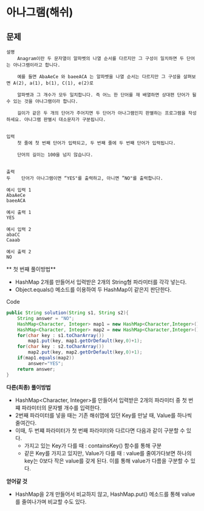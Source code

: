 # 아나그램(해쉬)

## 문제

```
설명
    Anagram이란 두 문자열이 알파벳의 나열 순서를 다르지만 그 구성이 일치하면 두 단어는 아나그램이라고 합니다.
    
    예를 들면 AbaAeCe 와 baeeACA 는 알파벳을 나열 순서는 다르지만 그 구성을 살펴보면 A(2), a(1), b(1), C(1), e(2)로
    
    알파벳과 그 개수가 모두 일치합니다. 즉 어느 한 단어를 재 배열하면 상대편 단어가 될 수 있는 것을 아나그램이라 합니다.
    
    길이가 같은 두 개의 단어가 주어지면 두 단어가 아나그램인지 판별하는 프로그램을 작성하세요. 아나그램 판별시 대소문자가 구분됩니다.


입력
    첫 줄에 첫 번째 단어가 입력되고, 두 번째 줄에 두 번째 단어가 입력됩니다.
    
    단어의 길이는 100을 넘지 않습니다.


출력
두    단어가 아나그램이면 “YES"를 출력하고, 아니면 ”NO"를 출력합니다.
```
```
예시 입력 1 
AbaAeCe
baeeACA

예시 출력 1
YES

예시 입력 2 
abaCC
Caaab

예시 출력 2
NO
```
** 첫 번쨰 풀이방법**
- HashMap 2개를 만들어서 입력받은 2개의 String형 파라미터를 각각 넣는다.
- Object.equals() 메소드를 이용하여 두 HashMap이 같은지 판단한다.

Code
```java
public String solution(String s1, String s2){
    String answer = "NO";
    HashMap<Character, Integer> map1 = new HashMap<Character,Integer>();
    HashMap<Character, Integer> map2 = new HashMap<Character,Integer>();
    for(char key : s1.toCharArray())
        map1.put(key, map1.getOrDefault(key,0)+1);
    for(char key : s2.toCharArray())
        map2.put(key, map2.getOrDefault(key,0)+1);
    if(map1.equals(map2))
        answer="YES";
    return answer;
}
```

**다른(최종) 풀이방법**
- HashMap<Character, Integer>를 만들어서 입력받은 2개의 파라미터 중 첫 번쨰 파라미터의 문자별 개수를 입력한다.
- 2번째 파라미터를 넣을 때는 기존 해쉬맵에 있던 Key를 만날 때, Value를 하나씩 줄여간다.
- 이때, 두 번쨰 파라미터가 첫 번째 파라미터와 다르다면 다음과 같이 구분할 수 있다.
    - 가지고 있는 Key가 다를 때 : containsKey() 함수를 통해 구분
    - 같은 Key를 가지고 있지만, Value가 다를 때 : value를 줄여가다보면 하나의 key는 0보다 작은 value를 갖게 된다. 
      이를 통해 value가 다름을 구분할 수 있다.

**얻어갈 것**
- HashMap을 2개 만들어서 비교하지 않고, HashMap.put() 메소드를 통해 value를 줄여나가며 비교할 수도 있다.

